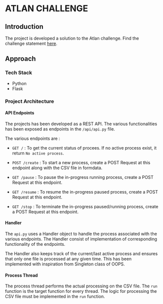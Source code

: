 # ATLAN CHALLENGE

## Introduction

The project is developed a solution to the Atlan challenge. Find the challenge statement [here](https://docs.google.com/document/d/1wma52BMH-07BOxpqWzqIUW5uKIXaCj0j6gPftiwLobE/edit).

## Approach

### Tech Stack

- Python
- Flask

### Project Architecture

#### API Endpoints

The projects has been developed as a REST API. The various functionalities has been exposed as endpoints in the `/api/api.py` file.

The various endpoints are :

- `GET /` : To get the current status of procees. If no active process exist, it return `No active process`.

- `POST /create` : To start a new process, create a POST Request at this endpoint along with the CSV file in formdata.

- `GET /pause` : To pause the in-progress running process, create a POST Request at this endpoint.

- `GET /resume` : To resume the in-progress paused process, create a POST Request at this endpoint.

- `GET /stop` : To terminate the in-progress paused/running process, create a POST Request at this endpoint.

#### Handler

The `api.py` uses a Handler object to handle the process associated with the various endpoints. The Handler consist of implementation of corresponding functionality of the endpoints.

The Handler also keeps track of the current/last active process and ensures that only one file is processed at any given time. This has been implemented with inspiration from Singleton class of OOPS.

#### Process Thread

The process thread performs the actual processing on the CSV file. The `run` function is the target function for every thread. The logic for processing the CSV file must be implemented in the `run` function.
